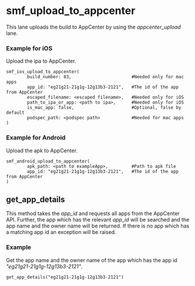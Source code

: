 # smf_upload_to_appcenter

This lane uploads the build to AppCenter by using the *appcenter_upload* lane. 

### Example for iOS
Upload the ipa to AppCenter.
```
smf_ios_upload_to_appcenter(
        build_number: 83,                       #Needed only for mac apps
        app_id: "eg21g21-21g1g-12g13b3-2121",   #The id of the app from AppCenter
        escaped_filename: <escaped filename>,   #Needed only for iOS
        path_to_ipa_or_app: <path to ipa>,      #Needed only for iOS
        is_mac_app: false,                      #Optional, false by default
        podspec_path: <podspec path>            #Needed for mac apps
)
```

### Example for Android
Upload the apk to AppCenter.
```
smf_android_upload_to_appcenter(
        apk_path: <path to exampleApp>,         #Path to apk file
        app_id: "eg21g21-21g1g-12g13b3-2121",   #The id of the app from AppCenter
)
```

## get_app_details
This method takes the *app_id* and requests all apps from the AppCenter API. Further, the app which has the relevant *app_id* will be searched and the app name and the owner name will be returned. If there is no app which has a matching app id an exception will be raised.  

### Example
Get the app name and the owner name of the app which has the app id *"eg21g21-21g1g-12g13b3-2121"*.
```
get_app_details("eg21g21-21g1g-12g13b3-2121")
```
